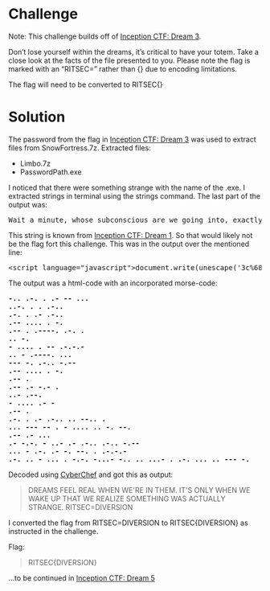 # Challenge

Note: This challenge builds off of [Inception CTF: Dream 3](https://github.com/AsapZulu1/CTF-writeups/blob/main/RITSEC-CTF-2021/FORENSICS/Inception%20CTF:%20Dream%203/Challenge%20and%20writeup.md).

Don’t lose yourself within the dreams, it’s critical to have your totem. Take a close look at the facts of the file presented to you. Please note the flag is marked with an “RITSEC=” rather than {} due to encoding limitations.

The flag will need to be converted to RITSEC{}

# Solution

The password from the flag in [Inception CTF: Dream 3](https://github.com/AsapZulu1/CTF-writeups/blob/main/RITSEC-CTF-2021/FORENSICS/Inception%20CTF:%20Dream%203/Challenge%20and%20writeup.md) was used to extract files from SnowFortress.7z.
Extracted files:
* Limbo.7z
* PasswordPath.exe

I noticed that there were something strange with the name of the .exe. 
I extracted strings in terminal using the strings command. The last part of the output was:
<pre>Wait a minute, whose subconscious are we going into, exactly? {dnalmaerD}CESTIR
</pre>
This string is known from [Inception CTF: Dream 1](https://github.com/AsapZulu1/CTF-writeups/blob/main/RITSEC-CTF-2021/FORENSICS/Inception%20CTF:%20Dream%201/Challenge%20and%20writeup.md). So that would likely not be the flag fort this challenge. 
This was in the output over the mentioned line:

<pre>&lt;script language=&quot;javascript&quot;&gt;document.write(unescape(&apos;3c%68%74%6d%6c%3e%0a%3c%62%6f%64%79%3e%0a%0a%3c%21%44%4f%43%54%59%50%45%20%68%74%6d%6c%3e%0a%3c%68%74%6d%6c%3e%0a%3c%68%65%61%64%3e%0a%20%20%20%20%3c%74%69%74%6c%65%3e%4e%6f%6e%2c%20%6a%65%20%6e%65%20%72%65%67%72%65%74%74%65%20%72%69%65%6e%3c%2f%74%69%74%6c%65%3e%0a%3c%48%54%41%3a%41%50%50%4c%49%43%41%54%49%4f%4e%0a%20%20%41%50%50%4c%49%43%41%54%49%4f%4e%4e%41%4d%45%3d%22%4e%6f%6e%2c%20%6a%65%20%6e%65%20%72%65%67%72%65%74%74%65%20%72%69%65%6e%22%0a%20%20%49%44%3d%22%49%6e%63%65%70%74%69%6f%6e%22%0a%20%20%56%45%52%53%49%4f%4e%3d%22%31%2e%30%22%0a%20%20%53%43%52%4f%4c%4c%3d%22%6e%6f%22%2f%3e%0a%20%0a%3c%73%74%79%6c%65%20%74%79%70%65%3d%22%74%65%78%74%2f%63%73%73%22%3e%0a%3c%2f%68%65%61%64%3e%0a%20%20%20%20%3c%64%69%76%20%69%64%3d%22%66%65%61%74%75%72%65%22%3e%0a%20%20%20%20%20%20%20%20%20%20%20%20%3c%64%69%76%20%69%64%3d%22%63%6f%6e%74%65%6e%74%0a%09%09%09%09%3c%2f%73%74%79%6c%65%3e%0a%20%20%20%20%20%20%20%20%20%20%20%20%20%20%20%20%3c%68%31%20%69%64%3d%22%75%6e%61%76%61%69%6c%61%62%6c%65%22%20%63%6c%61%73%73%3d%22%6c%6f%61%64%69%6e%67%22%3e%42%75%69%6c%64%69%6e%67%20%44%72%65%61%6d%73%2e%2e%2e%2e%3c%2f%68%31%3e%0a%09%09%09%09%3c%73%63%72%69%70%74%20%74%79%70%65%3d%22%74%65%78%74%2f%6a%61%76%61%73%63%72%69%70%74%22%20%6c%61%6e%67%75%61%67%65%3d%22%6a%61%76%61%73%63%72%69%70%74%22%3e%0a%09%09%09%09%09%66%75%6e%63%74%69%6f%6e%20%52%75%6e%46%69%6c%65%28%29%20%7b%0a%09%09%09%09%09%57%73%68%53%68%65%6c%6c%20%3d%20%6e%65%77%20%41%63%74%69%76%65%58%4f%62%6a%65%63%74%28%22%57%53%63%72%69%70%74%2e%53%68%65%6c%6c%22%29%3b%0a%09%09%09%09%09%57%73%68%53%68%65%6c%6c%2e%52%75%6e%28%22%6e%6f%74%65%70%61%64%20%25%55%53%45%52%50%52%4f%46%49%4c%45%25%2f%44%65%73%6b%74%6f%70%2f%49%6e%63%65%70%74%69%6f%6e%43%54%46%2f%52%65%61%6c%69%74%79%2f%56%61%6e%43%68%61%73%65%2f%54%68%65%48%6f%74%65%6c%2f%54%68%65%50%6f%69%6e%74%4d%61%6e%2e%74%78%74%22%2c%20%31%2c%20%66%61%6c%73%65%29%3b%0a%09%09%09%09%09%7d%0a%09%09%09%09%3c%2f%73%63%72%69%70%74%3e%0a%20%20%20%20%20%20%20%20%3c%2f%64%69%76%3e%0a%20%20%20%20%3c%2f%64%69%76%3e%0a%3c%62%6f%64%79%3e%0a%09%3c%69%6e%70%75%74%20%74%79%70%65%3d%22%62%75%74%74%6f%6e%22%20%76%61%6c%75%65%3d%22%49%6d%70%6c%61%6e%74%20%49%6e%63%65%70%74%69%6f%6e%20%48%65%72%65%22%20%6f%6e%63%6c%69%63%6b%3d%22%52%75%6e%46%69%6c%65%28%29%3b%22%2f%3e%0a%09%3c%70%20%73%74%79%6c%65%3d%22%63%6f%6c%6f%72%3a%77%68%69%74%65%3b%22%3e%0a%2d%2e%2e%20%2e%2d%2e%20%2e%20%2e%2d%20%2d%2d%20%2e%2e%2e%0a%2e%2e%2d%2e%20%2e%20%2e%20%2e%2d%2e%2e%0a%2e%2d%2e%20%2e%20%2e%2d%20%2e%2d%2e%2e%0a%2e%2d%2d%20%2e%2e%2e%2e%20%2e%20%2d%2e%0a%2e%2d%2d%20%2e%20%2e%2d%2d%2d%2d%2e%20%2e%2d%2e%20%2e%0a%2e%2e%20%2d%2e%0a%2d%20%2e%2e%2e%2e%20%2e%20%2d%2d%20%2e%2d%2e%2d%2e%2d%0a%2e%2e%20%2d%20%2e%2d%2d%2d%2d%2e%20%2e%2e%2e%0a%2d%2d%2d%20%2d%2e%20%2e%2d%2e%2e%20%2d%2e%2d%2d%0a%2e%2d%2d%20%2e%2e%2e%2e%20%2e%20%2d%2e%0a%2e%2d%2d%20%2e%0a%2e%2d%2d%20%2e%2d%20%2d%2e%2d%20%2e%0a%2e%2e%2d%20%2e%2d%2d%2e%0a%2d%20%2e%2e%2e%2e%20%2e%2d%20%2d%0a%2e%2d%2d%20%2e%0a%2e%2d%2e%20%2e%20%2e%2d%20%2e%2d%2e%2e%20%2e%2e%20%2d%2d%2e%2e%20%2e%0a%2e%2e%2e%20%2d%2d%2d%20%2d%2d%20%2e%20%2d%20%2e%2e%2e%2e%20%2e%2e%20%2d%2e%20%2d%2d%2e%0a%2e%2d%2d%20%2e%2d%20%2e%2e%2e%0a%2e%2d%20%2d%2e%2d%2e%20%2d%20%2e%2e%2d%20%2e%2d%20%2e%2d%2e%2e%20%2e%2d%2e%2e%20%2d%2e%2d%2d%0a%2e%2e%2e%20%2d%20%2e%2d%2e%20%2e%2d%20%2d%2e%20%2d%2d%2e%20%2e%20%2e%2d%2e%2d%2e%2d%0a%2e%2d%2e%20%2e%2e%20%2d%20%2e%2e%2e%20%2e%20%2d%2e%2d%2e%20%2d%2e%2e%2e%2d%20%2d%2e%2e%20%2e%2e%20%2e%2e%2e%2d%20%2e%20%2e%2d%2e%20%2e%2e%2e%20%2e%2e%20%2d%2d%2d%20%2d%2e%20%0a%3c%2f%70%3e%0a%3c%2f%62%6f%64%79%3e%0a%3c%2f%62%6f%64%79%3e%0a%20%20%3c%2f%68%74%6d%6c%3e&apos;));&lt;/script&gt;
</pre>

The output was a html-code with an incorporated morse-code:
<pre><b>-.. .-. . .- -- ...</b>
<b>..-. . . .-..</b>
<b>.-. . .- .-..</b>
<b>.-- .... . -.</b>
<b>.-- . .----. .-. .</b>
<b>.. -.</b>
<b>- .... . -- .-.-.-</b>
<b>.. - .----. ...</b>
<b>--- -. .-.. -.--</b>
<b>.-- .... . -.</b>
<b>.-- .</b>
<b>.-- .- -.- .</b>
<b>..- .--.</b>
<b>- .... .- -</b>
<b>.-- .</b>
<b>.-. . .- .-.. .. --.. .</b>
<b>... --- -- . - .... .. -. --.</b>
<b>.-- .- ...</b>
<b>.- -.-. - ..- .- .-.. .-.. -.--</b>
<b>... - .-. .- -. --. . .-.-.-</b>
<b>.-. .. - ... . -.-. -...- -.. .. ...- . .-. ... .. --- -. </b></pre>

Decoded using [CyberChef](https://gchq.github.io/CyberChef/) and got this as output:
> DREAMS FEEL REAL WHEN WE'RE IN THEM. IT'S ONLY WHEN WE WAKE UP THAT WE REALIZE SOMETHING WAS ACTUALLY STRANGE. RITSEC=DIVERSION
> 
I converted the flag from RITSEC=DIVERSION to RITSEC{DIVERSION} as instructed in the challenge.

Flag:
>RITSEC{DIVERSION}
>

...to be continued in [Inception CTF: Dream 5](https://github.com/AsapZulu1/CTF-writeups/blob/main/RITSEC-CTF-2021/STEGO/Inception%20CTF:%20Dream%205/Challenge%20and%20writeup.md)
